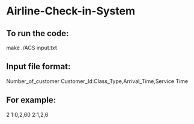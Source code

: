 # Airline-Check-in-System

## To run the code:
make
./ACS input.txt

## Input file format:
Number_of_customer
Customer_Id:Class_Type,Arrival_Time,Service Time

## For example: 
2
1:0,2,60
2:1,2,6
